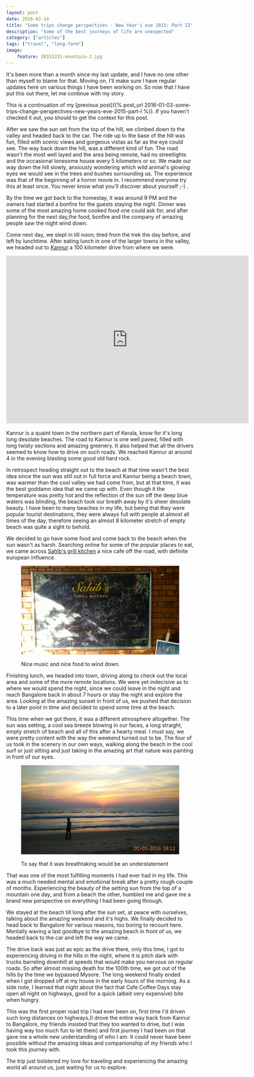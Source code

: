 ```yaml
---
layout: post
date: 2016-02-14
title: "Some trips change perspectives - New Year's eve 2015: Part II"
description: "Some of the best journeys of life are unexpected"
category: ["articles"]
tags: ["travel", "long-form"]
image:
    feature: 20151231-mountain-2.jpg
---
```


It's been more than a month since my last update, and I have no one other than
myself to blame for that. Moving on, I'll make sure I have regular updates here
on various things I have been working on. So now that I have put this out there,
let me continue with my story.

This is a continuation of my [previous post]({% post_url
2016-01-03-some-trips-change-perspectives-new-years-eve-2015-part-I %}). If you
haven't checked it out, you should to get the context for this post.

After we saw the sun set from the top of the hill, we climbed down to the
valley and headed back to the car. The ride up to the base of the hill was fun,
filled with scenic views and gorgeous vistas as far as the eye could see. The
way back down the hill, was a different kind of fun. The road wasn't the most
well layed and the area being remote, had no streetlights and the occasional
lonesome house every 5 kilometers or so. We made our way down the hill slowly,
anxiously wondering which wild animal's glowing eyes we would see in the trees
and bushes surrounding us. The experience was that of the beginning of a horror
movie in. I recommend everyone try this at least once. You never know what
you'll discover about yourself ;-) .

By the time we got back to the homestay, it was around 9 PM and the owners had
started a bonfire for the guests staying the night. Dinner was some of the most
amazing home cooked food one could ask for, and after planning for the next
day,the food, bonfire and the company of amazing people saw the night wind down.

Come next day, we slept in till noon; tired from the trek the day before, and
left by lunchtime. After eating lunch in one of the larger towns in the valley,
we headed out to [Kannur](https://en.wikipedia.org/wiki/Kannur) a 100 kilometer
drive from where we were.

<iframe
src="https://www.google.com/maps/embed?pb=!1m28!1m12!1m3!1d249630.3072555272!2d75.43785801432345!3d12.148129726671558!2m3!1f0!2f0!3f0!3m2!1i1024!2i768!4f13.1!4m13!3e0!4m5!1s0x3ba50075627a7fff%3A0xaf8a66ea4651c1a6!2sMadikeri%2C+Karnataka+571201%2C+India!3m2!1d12.4244205!2d75.7381856!4m5!1s0x3ba422b9b2aca753%3A0x380605a11ce24f6c!2sKannur%2C+Kerala%2C+India!3m2!1d11.8744775!2d75.37036619999999!5e0!3m2!1sen!2sin!4v1455554935104"
width="650" height="450" frameborder="0" style="border:0"
allowfullscreen></iframe>

Kannur is a quaint town in the northern part of Kerala, know for it's
long long desolate beaches. The road to Kannur is one well paved, filled with
long twisty sections and amazing greenery. It also helped that all the drivers
seemed to know how to drive on such roads. We reached Kannur at around 4 in the
evening blasting some good old hard rock.

In retrospect heading straight out to the beach at that time wasn't the best
idea since the sun was still out in full force and Kannur being a beach town,
was warmer than the cool valley we had come from, but at that time, it was the
best goddamn idea that we came up with. Even though it the temperature was
pretty hot and the reflection of the sun off the deep blue waters was blinding,
the beach took our breath away by it's sheer desolate beauty. I have been to
many beaches in my life, but being that they were popular tourist destinations,
they were always full with people at almost all times of the day, therefore
seeing an almost 8 kilometer stretch of empty beach was quite a sight to behold.

We decided to go have some food and come back to the beach when the sun wasn't
as harsh. Searching online for some of the popular places to eat, we came
across [Sahib's grill
kitchen](https://www.tripadvisor.in/Restaurant_Review-g777115-fd7350891-Reviews-Sahib_s_Grill_Kitchen-Kannur_Kerala.html)
a nice cafe off the road, with definite european influence.

<figure>
    <p><img src="/images/sahibs-grill-kitchen.jpg" alt="Sahib's grill kitchen"></p>
    <figcaption>
        Nice music and nice food to wind down.
    </figcaption>
</figure>

Finishing lunch, we headed into town, driving along to check out the local area
and some of the more remote locations. We were yet indecisive as to where we
would spend the night, since we could leave in the night and reach Bangalore
back in about 7 hours or stay the night and explore the area. Looking at the
amazing sunset in front of us, we pushed that decision to a later point in time
and decided to spend some time at the beach.

This time when we got there, it was a different atmosphere altogether. The sun
was setting, a cool sea breeze blowing in our faces, a long straight, empty
stretch of beach and all of this after a hearty meal. I must say, we were pretty
content with the way the weekend turned out to be. The four of us took in the
scenery in our own ways, walking along the beach in the cool surf or just
sitting and just taking in the amazing art that nature was painting in front of
our eyes.

<figure>
    <p><img src="/images/beach-painting.jpg" alt="A painting right before our eyes"></p>
    <figcaption>
        To say that it was breathtaking would be an understatement
    </figcaption>
</figure>

That was one of the most fulfilling moments I had ever had in my life. This was
a much needed mental and emotional break after a pretty rough couple of months.
Experiencing the beauty of the setting sun from the top of a mountain one day,
and from a beach the other, humbled me and gave me a brand new perspective on
everything I had been going through.

We stayed at the beach till long after the sun set, at peace with ourselves,
talking about the amazing weekend and it's highs. We finally decided to head
back to Bangalore for various reasons, too boring to recount here. Mentally
waving a last goodbye to the amazing beach in front of us, we headed back to
the car and left the way we came.

The drive back was just as epic as the drive there, only this time, I got to
experiencing driving in the hills in the night, where it is pitch dark with
trucks barreling downhill at speeds that would make you nervous on regular
roads. So after almost missing death for the 100th time, we got out of the
hills by the time we bypassed Mysore. The long weekend finally ended when I got
dropped off at my house in the early hours of the morning. As a side note,
I learned that night about the fact that Cafe Coffee Days stay open all night
on highways, good for a quick (albeit very expensive) bite when hungry.

This was the first proper road trip I had ever been on, first time I'd driven
such long distances on highways,(I drove the entire way back from Kannur to
Bangalore, my friends insisted that they too wanted to drive, but I was having
way too much fun to let them) and first journey I had been on that gave me
a whole new understanding of who I am. It could never have been possible
without the amazing ideas and companionship of my friends who I took this
journey with.

The trip just bolstered my love for traveling and experiencing the amazing world
all around us, just waiting for us to explore.
